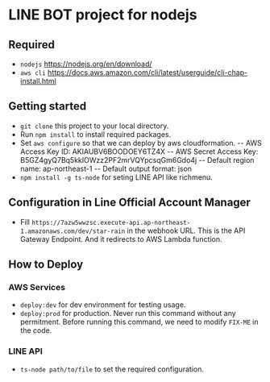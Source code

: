 # LINE BOT project for nodejs

## Required

- `nodejs` https://nodejs.org/en/download/
- `aws cli` https://docs.aws.amazon.com/cli/latest/userguide/cli-chap-install.html

## Getting started

- `git clone` this project to your local directory.
- Run `npm install` to install required packages.
- Set `aws configure` so that we can deploy by aws cloudformation.
  -- AWS Access Key ID: AKIAUBV6BOODOEY6TZ4X
  -- AWS Secret Access Key: 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
  -- Default region name: ap-northeast-1
  -- Default output format: json
- `npm install -g ts-node` for seting LINE API like richmenu.

## Configuration in Line Official Account Manager

- Fill `https://7azw5wwzsc.execute-api.ap-northeast-1.amazonaws.com/dev/star-rain` in the webhook URL.
  This is the API Gateway Endpoint. And it redirects to AWS Lambda function.

## How to Deploy

### AWS Services

- `deploy:dev` for dev environment for testing usage.
- `deploy:prod` for production. Never run this command without any permitment. Before running this command, we need to modify `FIX-ME` in the code.

### LINE API

- `ts-node path/to/file` to set the required configuration.
